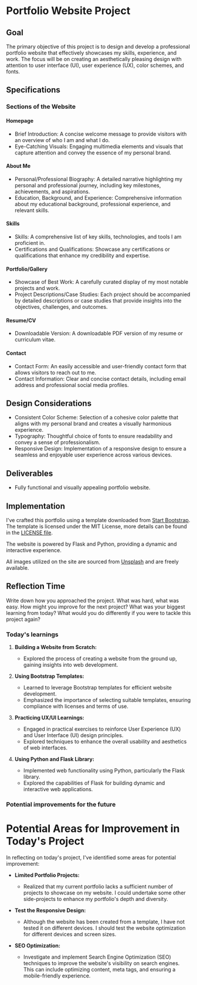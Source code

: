 # Portfolio Website Project

## Goal
The primary objective of this project is to design and develop a professional portfolio website that effectively showcases my skills, experience, and work. The focus will be on creating an aesthetically pleasing design with attention to user interface (UI), user experience (UX), color schemes, and fonts.

## Specifications

### Sections of the Website

#### Homepage
- Brief Introduction: A concise welcome message to provide visitors with an overview of who I am and what I do.
- Eye-Catching Visuals: Engaging multimedia elements and visuals that capture attention and convey the essence of my personal brand.

#### About Me
- Personal/Professional Biography: A detailed narrative highlighting my personal and professional journey, including key milestones, achievements, and aspirations.
- Education, Background, and Experience: Comprehensive information about my educational background, professional experience, and relevant skills.

#### Skills
- Skills: A comprehensive list of key skills, technologies, and tools I am proficient in.
- Certifications and Qualifications: Showcase any certifications or qualifications that enhance my credibility and expertise.

#### Portfolio/Gallery
- Showcase of Best Work: A carefully curated display of my most notable projects and work.
- Project Descriptions/Case Studies: Each project should be accompanied by detailed descriptions or case studies that provide insights into the objectives, challenges, and outcomes.

#### Resume/CV
- Downloadable Version: A downloadable PDF version of my resume or curriculum vitae.

#### Contact
- Contact Form: An easily accessible and user-friendly contact form that allows visitors to reach out to me.
- Contact Information: Clear and concise contact details, including email address and professional social media profiles.

## Design Considerations
- Consistent Color Scheme: Selection of a cohesive color palette that aligns with my personal brand and creates a visually harmonious experience.
- Typography: Thoughtful choice of fonts to ensure readability and convey a sense of professionalism.
- Responsive Design: Implementation of a responsive design to ensure a seamless and enjoyable user experience across various devices.

## Deliverables
- Fully functional and visually appealing portfolio website.


## Implementation
I've crafted this portfolio using a template downloaded from [Start Bootstrap](https://startbootstrap.com/theme/creative). The template is licensed under the MIT License, more details can be found in the [LICENSE file](https://github.com/startbootstrap/startbootstrap-creative/blob/master/LICENSE).

The website is powered by Flask and Python, providing a dynamic and interactive experience.

All images utilized on the site are sourced from [Unsplash](https://unsplash.com/) and are freely available.



## Reflection Time
Write down how you approached the project. What was hard, what was easy. How might you improve for the next project? What was your biggest learning from today? What would you do differently if you were to tackle this project again?

### Today's learnings

1. **Building a Website from Scratch:**
   - Explored the process of creating a website from the ground up, gaining insights into web development.

2. **Using Bootstrap Templates:**
   - Learned to leverage Bootstrap templates for efficient website development.
   - Emphasized the importance of selecting suitable templates, ensuring compliance with licenses and terms of use.

3. **Practicing UX/UI Learnings:**
   - Engaged in practical exercises to reinforce User Experience (UX) and User Interface (UI) design principles.
   - Explored techniques to enhance the overall usability and aesthetics of web interfaces.

4. **Using Python and Flask Library:**
   - Implemented web functionality using Python, particularly the Flask library.
   - Explored the capabilities of Flask for building dynamic and interactive web applications.


### Potential improvements for the future

# Potential Areas for Improvement in Today's Project

In reflecting on today's project, I've identified some areas for potential improvement:

- **Limited Portfolio Projects:**
  - Realized that my current portfolio lacks a sufficient number of projects to showcase on my website. I could undertake some other side-projects to enhance my portfolio's depth and diversity.

- **Test the Responsive Design:**
  - Although the website has been created from a template, I have not tested it on different devices. I should test the website optimization for different devices and screen sizes.

- **SEO Optimization:**
  - Investigate and implement Search Engine Optimization (SEO) techniques to improve the website's visibility on search engines. This can include optimizing content, meta tags, and ensuring a mobile-friendly experience.
